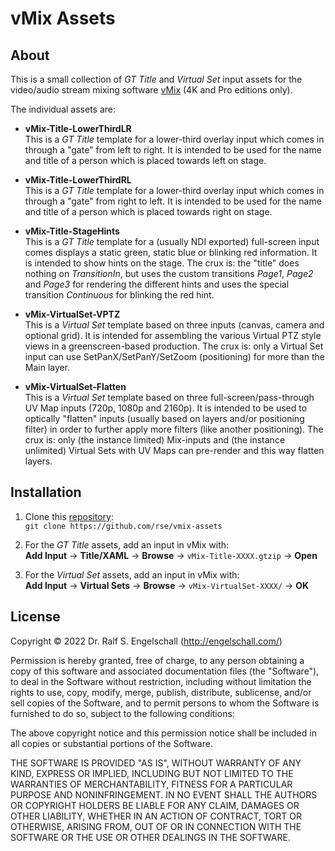 
vMix Assets
===========

About
-----

This is a small collection of *GT Title* and *Virtual Set* input assets
for the video/audio stream mixing software [vMix](https://www.vmix.com/)
(4K and Pro editions only).

The individual assets are:

- **vMix-Title-LowerThirdLR**<br/>
  This is a *GT Title* template for a lower-third overlay input which
  comes in through a "gate" from left to right. It is intended to be
  used for the name and title of a person which is placed towards left
  on stage.

- **vMix-Title-LowerThirdRL**<br/>
  This is a *GT Title* template for a lower-third overlay input which
  comes in through a "gate" from right to left. It is intended to be
  used for the name and title of a person which is placed towards right
  on stage.

- **vMix-Title-StageHints**<br/>
  This is a *GT Title* template for a (usually NDI exported) full-screen
  input comes displays a static green, static blue or blinking red
  information. It is intended to show hints on the stage. The crux
  is: the "title" does nothing on *TransitionIn*, but uses the custom
  transitions *Page1*, *Page2* and *Page3* for rendering the different
  hints and uses the special transition *Continuous* for blinking the
  red hint.

- **vMix-VirtualSet-VPTZ**<br/>
  This is a *Virtual Set* template based on three inputs (canvas, camera
  and optional grid). It is intended for assembling the various Virtual
  PTZ style views in a greenscreen-based production. The crux is: only
  a Virtual Set input can use SetPanX/SetPanY/SetZoom (positioning) for
  more than the Main layer.

- **vMix-VirtualSet-Flatten**<br/>
  This is a *Virtual Set* template based on three
  full-screen/pass-through UV Map inputs (720p, 1080p and 2160p). It
  is intended to be used to optically "flatten" inputs (usually based
  on layers and/or positioning filter) in order to further apply more
  filters (like another positioning). The crux is: only (the instance
  limited) Mix-inputs and (the instance unlimited) Virtual Sets with UV
  Maps can pre-render and this way flatten layers.

Installation
------------

1. Clone this [repository](https://github.com/rse/vmix-assets):<br/>
   `git clone https://github.com/rse/vmix-assets`

2. For the *GT Title* assets, add an input in vMix with:<br/>
   **Add Input** &rarr; **Title/XAML** &rarr; **Browse** &rarr; `vMix-Title-XXXX.gtzip` &rarr; **Open**

3. For the *Virtual Set* assets, add an input in vMix with:<br/>
   **Add Input** &rarr; **Virtual Sets** &rarr; **Browse** &rarr; `vMix-VirtualSet-XXXX/` &rarr; **OK**

License
-------

Copyright &copy; 2022 Dr. Ralf S. Engelschall (http://engelschall.com/)

Permission is hereby granted, free of charge, to any person obtaining
a copy of this software and associated documentation files (the
"Software"), to deal in the Software without restriction, including
without limitation the rights to use, copy, modify, merge, publish,
distribute, sublicense, and/or sell copies of the Software, and to
permit persons to whom the Software is furnished to do so, subject to
the following conditions:

The above copyright notice and this permission notice shall be included
in all copies or substantial portions of the Software.

THE SOFTWARE IS PROVIDED "AS IS", WITHOUT WARRANTY OF ANY KIND,
EXPRESS OR IMPLIED, INCLUDING BUT NOT LIMITED TO THE WARRANTIES OF
MERCHANTABILITY, FITNESS FOR A PARTICULAR PURPOSE AND NONINFRINGEMENT.
IN NO EVENT SHALL THE AUTHORS OR COPYRIGHT HOLDERS BE LIABLE FOR ANY
CLAIM, DAMAGES OR OTHER LIABILITY, WHETHER IN AN ACTION OF CONTRACT,
TORT OR OTHERWISE, ARISING FROM, OUT OF OR IN CONNECTION WITH THE
SOFTWARE OR THE USE OR OTHER DEALINGS IN THE SOFTWARE.


